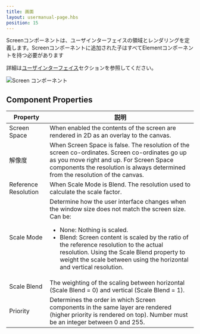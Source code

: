 ```yaml
---
title: 画面
layout: usermanual-page.hbs
position: 15
---
```


Screenコンポーネントは、ユーザインターフェイスの領域とレンダリングを定義します。Screenコンポーネントに追加された子はすべてElementコンポーネントを持つ必要があります

詳細は[ユーザインターフェイス][0]セクションを参照してください。

![Screen コンポーネント][1]

## Component Properties

| Property             | 説明 |
|----------------------|-------------|
| Screen Space         | When enabled the contents of the screen are rendered in 2D as an overlay to the canvas. |
| 解像度           | When Screen Space is false. The resolution of the screen co-ordinates. Screen co-ordinates go up as you move right and up. For Screen Space components the resolution is always determined from the resolution of the canvas. |
| Reference Resolution | When Scale Mode is Blend. The resolution used to calculate the scale factor. |
| Scale Mode           | Determine how the user interface changes when the window size does not match the screen size. Can be: <ul><li>None: Nothing is scaled.</li><li>Blend: Screen content is scaled by the ratio of the reference resolution to the actual resolution. Using the Scale Blend property to weight the scale between using the horizontal and vertical resolution.</li></ul> |
| Scale Blend          | The weighting of the scaling between horizontal (Scale Blend = 0) and vertical (Scale Blend = 1). |
| Priority             | Determines the order in which Screen components in the same layer are rendered (higher priority is rendered on top). Number must be an integer between 0 and 255. |

[0]: /user-manual/user-interface
[1]: /images/user-manual/scenes/components/component-screen.png

